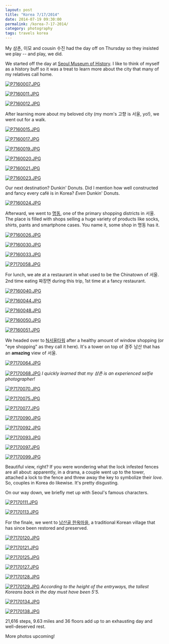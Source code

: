 ```yaml
---
layout: post
title: "Korea 7/17/2014"
date: 2014-07-19 09:30:00
permalink: /korea-7-17-2014/
category: photography
tags: travels korea
---
```

My 삼촌, 이모 and cousin 수진 had the day off on Thursday so they insisted we play -- and play, we did.

We started off the day at [Seoul Museum of History](http://eng.museum.seoul.kr/eng/index.do). I like to think of myself as a history buff so it was a treat to learn more about the city that many of my relatives call home.

[![P7160007.JPG](https://d23f6h5jpj26xu.cloudfront.net/gawyhhhmow3w_small.jpg)](http://img.svbtle.com/gawyhhhmow3w.jpg)

[![P7160011.JPG](https://d23f6h5jpj26xu.cloudfront.net/hc41wwfyil1kfw_small.jpg)](http://img.svbtle.com/hc41wwfyil1kfw.jpg)

[![P7160012.JPG](https://d23f6h5jpj26xu.cloudfront.net/iz5hnlgpsiv96w_small.jpg)](http://img.svbtle.com/iz5hnlgpsiv96w.jpg)

After learning more about my beloved city (my mom's 고향 is 서울, yo!), we went out for a walk.

[![P7160015.JPG](https://d23f6h5jpj26xu.cloudfront.net/jphnpoksbeyxda_small.jpg)](http://img.svbtle.com/jphnpoksbeyxda.jpg)

[![P7160017.JPG](https://d23f6h5jpj26xu.cloudfront.net/fkli4ztautpegg_small.jpg)](http://img.svbtle.com/fkli4ztautpegg.jpg)

[![P7160019.JPG](https://d23f6h5jpj26xu.cloudfront.net/9urwhaoz41x2oa_small.jpg)](http://img.svbtle.com/9urwhaoz41x2oa.jpg)

[![P7160020.JPG](https://d23f6h5jpj26xu.cloudfront.net/ijtuu1johgtg_small.jpg)](http://img.svbtle.com/ijtuu1johgtg.jpg)

[![P7160021.JPG](https://d23f6h5jpj26xu.cloudfront.net/fpruapdy39hava_small.jpg)](http://img.svbtle.com/fpruapdy39hava.jpg)

[![P7160023.JPG](https://d23f6h5jpj26xu.cloudfront.net/7a4vixtverpq_small.jpg)](http://img.svbtle.com/7a4vixtverpq.jpg)

Our next destination? Dunkin' Donuts. Did I mention how well constructed and fancy every café is in Korea? *Even* Dunkin' Donuts.

[![P7160024.JPG](https://d23f6h5jpj26xu.cloudfront.net/l1yzvdd727o4jq_small.jpg)](http://img.svbtle.com/l1yzvdd727o4jq.jpg)

Afterward, we went to [명동](http://english.visitkorea.or.kr/enu/SI/SI_EN_3_1_1_1.jsp?cid=264312), one of the primary shopping districts in 서울. The place is filled with shops selling a huge variety of products like socks, shirts, pants and smartphone cases. You name it, some shop in 명동 has it.

[![P7160026.JPG](https://d23f6h5jpj26xu.cloudfront.net/pl2ydndvbh0wg_small.jpg)](http://img.svbtle.com/pl2ydndvbh0wg.jpg)

[![P7160030.JPG](https://d23f6h5jpj26xu.cloudfront.net/s3iqueizb0gjkg_small.jpg)](http://img.svbtle.com/s3iqueizb0gjkg.jpg)

[![P7160033.JPG](https://d23f6h5jpj26xu.cloudfront.net/97yvsm7t16jw_small.jpg)](http://img.svbtle.com/97yvsm7t16jw.jpg)

[![P7170058.JPG](https://d23f6h5jpj26xu.cloudfront.net/vvlyzxzj0bvg3g_small.jpg)](http://img.svbtle.com/vvlyzxzj0bvg3g.jpg)

For lunch, we ate at a restaurant in what used to be the Chinatown of 서울. 2nd time eating 짜장면 during this trip, 1st time at a fancy restaurant.

[![P7160040.JPG](https://d23f6h5jpj26xu.cloudfront.net/qhp47udv2gsng_small.jpg)](http://img.svbtle.com/qhp47udv2gsng.jpg)

[![P7160044.JPG](https://d23f6h5jpj26xu.cloudfront.net/isoxkq6b8rrw_small.jpg)](http://img.svbtle.com/isoxkq6b8rrw.jpg)

[![P7160048.JPG](https://d23f6h5jpj26xu.cloudfront.net/la0ifntuen5lw_small.jpg)](http://img.svbtle.com/la0ifntuen5lw.jpg)

[![P7160050.JPG](https://d23f6h5jpj26xu.cloudfront.net/th2ss1yjd5wyfa_small.jpg)](http://img.svbtle.com/th2ss1yjd5wyfa.jpg)

[![P7160051.JPG](https://d23f6h5jpj26xu.cloudfront.net/xh5wpa1cymfuqq_small.jpg)](http://img.svbtle.com/xh5wpa1cymfuqq.jpg)

We headed over to [N서울타워](http://english.visitkorea.or.kr/enu/SI/SI_EN_3_1_1_1.jsp?cid=264550) after a healthy amount of window shopping (or "eye shopping" as they call it here). It's a tower on top of 경주 남산 that has an **amazing** view of 서울.

[![P7170064.JPG](https://d23f6h5jpj26xu.cloudfront.net/4lrd35yiopjiba_small.jpg)](http://img.svbtle.com/4lrd35yiopjiba.jpg)

[![P7170068.JPG](https://d23f6h5jpj26xu.cloudfront.net/5p5m4g1l51oqww_small.jpg)](http://img.svbtle.com/5p5m4g1l51oqww.jpg)
*I quickly learned that my 삼촌 is an experienced selfie photographer!*

[![P7170070.JPG](https://d23f6h5jpj26xu.cloudfront.net/qhenfoef6ecsyq_small.jpg)](http://img.svbtle.com/qhenfoef6ecsyq.jpg)

[![P7170075.JPG](https://d23f6h5jpj26xu.cloudfront.net/z5uh5djtamvlfq_small.jpg)](http://img.svbtle.com/z5uh5djtamvlfq.jpg)

[![P7170077.JPG](https://d23f6h5jpj26xu.cloudfront.net/ace6x4hbxmrduq_small.jpg)](http://img.svbtle.com/ace6x4hbxmrduq.jpg)

[![P7170090.JPG](https://d23f6h5jpj26xu.cloudfront.net/yh1sqracslyuw_small.jpg)](http://img.svbtle.com/yh1sqracslyuw.jpg)

[![P7170092.JPG](https://d23f6h5jpj26xu.cloudfront.net/qmfjio7srjrdiq_small.jpg)](http://img.svbtle.com/qmfjio7srjrdiq.jpg)

[![P7170093.JPG](https://d23f6h5jpj26xu.cloudfront.net/nkjmkxhc9bdqa_small.jpg)](http://img.svbtle.com/nkjmkxhc9bdqa.jpg)

[![P7170097.JPG](https://d23f6h5jpj26xu.cloudfront.net/lfcua2dp1bhcng_small.jpg)](http://img.svbtle.com/lfcua2dp1bhcng.jpg)

[![P7170099.JPG](https://d23f6h5jpj26xu.cloudfront.net/priflqfgs1bskw_small.jpg)](http://img.svbtle.com/priflqfgs1bskw.jpg)

Beautiful view, right? If you were wondering what the lock infested fences are all about: apparently, in a drama, a couple went up to the tower, attached a lock to the fence and threw away the key to symbolize their *love*. So, couples in Korea do likewise. It's pretty disgusting.

On our way down, we briefly met up with Seoul's famous characters.

[![P7170111.JPG](https://d23f6h5jpj26xu.cloudfront.net/eodo8e1tfzbrgg_small.jpg)](http://img.svbtle.com/eodo8e1tfzbrgg.jpg)

[![P7170113.JPG](https://d23f6h5jpj26xu.cloudfront.net/ixglxoxemn0afq_small.jpg)](http://img.svbtle.com/ixglxoxemn0afq.jpg)

For the finale, we went to [남산골 한옥마을](http://english.visitkorea.or.kr/enu/SI/SI_EN_3_1_1_1.jsp?cid=264116), a traditional Korean village that has since been restored and preserved.

[![P7170120.JPG](https://d23f6h5jpj26xu.cloudfront.net/96rywjdc2cjz5g_small.jpg)](http://img.svbtle.com/96rywjdc2cjz5g.jpg)

[![P7170121.JPG](https://d23f6h5jpj26xu.cloudfront.net/sfw0w9m0zphuq_small.jpg)](http://img.svbtle.com/sfw0w9m0zphuq.jpg)

[![P7170125.JPG](https://d23f6h5jpj26xu.cloudfront.net/c9tibz4wqbhdoq_small.jpg)](http://img.svbtle.com/c9tibz4wqbhdoq.jpg)

[![P7170127.JPG](https://d23f6h5jpj26xu.cloudfront.net/qiegnmgulgz20w_small.jpg)](http://img.svbtle.com/qiegnmgulgz20w.jpg)

[![P7170128.JPG](https://d23f6h5jpj26xu.cloudfront.net/v2yggexa1ze3cq_small.jpg)](http://img.svbtle.com/v2yggexa1ze3cq.jpg)

[![P7170129.JPG](https://d23f6h5jpj26xu.cloudfront.net/rsfbmusq2r9pga_small.jpg)](http://img.svbtle.com/rsfbmusq2r9pga.jpg)
*According to the height of the entryways, the tallest Koreans back in the day must have been 5'5.*

[![P7170134.JPG](https://d23f6h5jpj26xu.cloudfront.net/zgt2jlgohb4ntq_small.jpg)](http://img.svbtle.com/zgt2jlgohb4ntq.jpg)

[![P7170138.JPG](https://d23f6h5jpj26xu.cloudfront.net/vgqqlekudxgmhq_small.jpg)](http://img.svbtle.com/vgqqlekudxgmhq.jpg)

21,616 steps, 9.63 miles and 36 floors add up to an exhausting day and well-deserved rest.

More photos upcoming!

